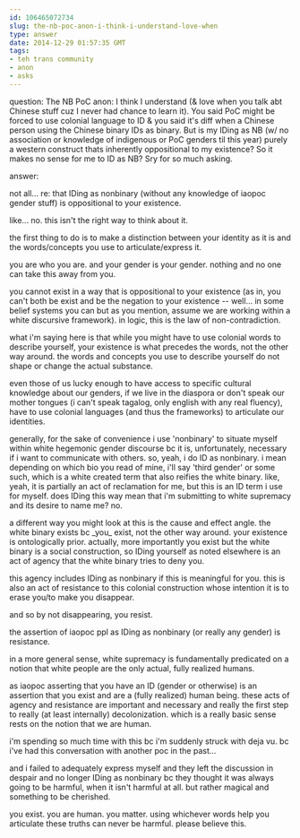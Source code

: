 ```yaml
---
id: 106465072734
slug: the-nb-poc-anon-i-think-i-understand-love-when
type: answer
date: 2014-12-29 01:57:35 GMT
tags:
- teh trans community
- anon
- asks
---
```

question: The NB PoC anon: I think I understand (& love when you talk abt Chinese stuff cuz I never had chance to learn it). You said PoC might be forced to use colonial language to ID & you said it's diff when a Chinese person using the Chinese binary IDs as binary. But is my IDing as NB (w/ no association or knowledge of indigenous or PoC genders til this year) purely a western construct thats inherently oppositional to my existence? So it makes no sense for me to ID as NB? Sry for so much asking.

answer: <p>not all... re: that IDing as nonbinary (without any knowledge of iaopoc gender stuff) is oppositional to your existence.</p>
<p>like... no. this isn't the right way to think about it.</p>
<p>the first thing to do is to make a distinction between your identity as it is and the words/concepts you use to articulate/express it.&nbsp;</p>
<p>you are who you are. and your gender is your gender. nothing and no one can take this away from you.&nbsp;</p>
<p>you cannot exist in a way that is oppositional to your existence (as in, you can't both be exist and be the negation to your existence -- well... in some belief systems you can but as you mention, assume we are working within a white discursive framework). in logic, this is the law of non-contradiction.</p>
<p>what i'm saying here is that while you might have to use colonial words to describe yourself, your existence is what precedes the words, not the other way around. the words and concepts you use to describe yourself do not shape or change the actual substance.&nbsp;</p>
<p>even those of us lucky enough to have access to specific cultural knowledge about our genders, if we live in the diaspora or don't speak our mother tongues (i can't speak tagalog, only english with any real fluency), have to use colonial languages (and thus the frameworks) to articulate our identities.</p>
<p>generally, for the sake of convenience i use 'nonbinary' to situate myself within white hegemonic gender discourse bc it is, unfortunately, necessary if i want to communicate with others. so, yeah, i do ID as nonbinary. i mean depending on which bio you read of mine, i'll say 'third gender' or some such, which is a white created term that also reifies the white binary. like, yeah, it is partially an act of reclamation for me, but this is an ID term i use for myself. does IDing this way mean that i'm submitting to white supremacy and its desire to name me? no.&nbsp;</p>
<p>a different way you might look at this is the cause and effect angle. the white binary exists bc _you_ exist, not the other way around. your existence is ontologically prior. actually, more importantly you exist but the white binary is a social construction, so IDing yourself as noted elsewhere is an act of agency that the white binary tries to deny you.&nbsp;</p>
<p>this agency includes IDing as nonbinary if this is meaningful for you. this is also an act of resistance to this colonial construction whose intention it is to erase you/to make you disappear.</p>
<p>and so by not disappearing, you resist.</p>
<p>the assertion of iaopoc ppl as IDing as nonbinary (or really any gender) is resistance.</p>
<p>in a more general sense, white supremacy is fundamentally predicated on a notion that white people are the only actual, fully realized humans.&nbsp;</p>
<p>as iaopoc asserting that you have an ID (gender or otherwise) is an assertion that you exist and are a (fully realized) human being. these acts of agency and resistance are important and necessary and really the first step to really (at least internally) decolonization. which is a really basic sense rests on the notion that we are human.&nbsp;</p>
<p>i'm spending so much time with this bc i'm suddenly struck with deja vu. bc i've had this conversation with another poc in the past...&nbsp;</p>
<p>and i failed to adequately express myself and they left the discussion in despair and no longer IDing as nonbinary bc they thought it was always going to be harmful, when it isn't harmful at all. but rather magical and something to be cherished.&nbsp;</p>
<p>you exist. you are human. you matter. using whichever words help you articulate these truths can never be harmful. please believe this.</p>